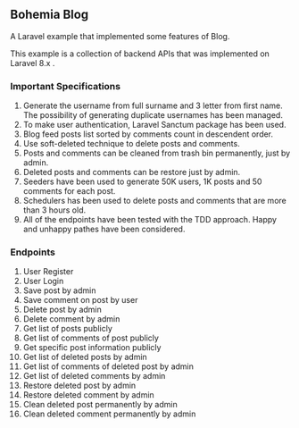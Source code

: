 ## Bohemia Blog

A Laravel example that implemented some features of Blog.

This example is a collection of backend APIs that was implemented on Laravel 8.x .  

### Important Specifications

1. Generate the username from full surname and 3 letter from first name. The possibility of generating duplicate usernames has been managed.
2. To make user authentication, Laravel Sanctum package has been used. 
3. Blog feed posts list sorted by comments count in descendent order.
4. Use soft-deleted technique to delete posts and comments.
5. Posts and comments can be cleaned from trash bin permanently, just by admin.
6. Deleted posts and comments can be restore just by admin.
7. Seeders have been used to generate 50K users, 1K posts and 50 comments for each post.
8. Schedulers has been used to delete posts and comments that are more than 3 hours old.
9. All of the endpoints have been tested with the TDD approach. Happy and unhappy pathes have been considered. 

### Endpoints

1. User Register
2. User Login
3. Save post by admin
4. Save comment on post by user
5. Delete post by admin
6. Delete comment by admin
7. Get list of posts publicly
8. Get list of comments of post publicly
9. Get specific post information publicly
10. Get list of deleted posts by admin
11. Get list of comments of deleted post by admin
12. Get list of deleted comments by admin
13. Restore deleted post by admin
14. Restore deleted comment by admin
15. Clean deleted post permanently by admin
16. Clean deleted comment permanently by admin
